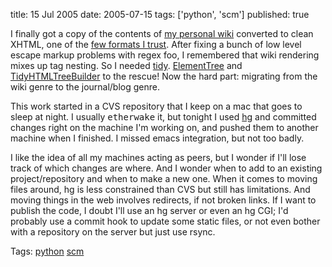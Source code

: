title: 15 Jul 2005
date: 2005-07-15
tags: ['python', 'scm']
published: true

I finally got a copy of the contents of <a href="http://dm93.org/z2001/">my personal wiki</a> converted to clean XHTML, one of the <a href="http://lists.w3.org/Archives/Public/www-rdf-interest/2000Jul/0020">few formats I trust</a>. After fixing a bunch of low level escape markup problems with regex foo, I remembered that wiki rendering mixes up tag nesting. So I needed <a href="http://www.w3.org/People/Raggett/tidy/">tidy</a>. <a href="http://effbot.org/zone/element-index.htm">ElementTree</a> and <a href="http://effbot.org/zone/element-tidylib.htm">TidyHTMLTreeBuilder</a> to the rescue! Now the hard part: migrating from the wiki genre to the journal/blog genre.

<p> <p> This work started in a CVS repository that I keep on a mac that goes to sleep at night. I usually <tt>etherwake</tt> it, but tonight I used <a href="http://www.selenic.com/mercurial/">hg</a> and committed changes right on the machine I'm working on, and pushed them to another machine when I finished.
I missed emacs integration, but not too badly.

<p> <p> I like the idea of all my machines acting as peers, but I wonder if I'll lose track of which changes are where. And I wonder when to add to an existing project/repository and when to make a new one. When it comes to moving files around, hg is less constrained than CVS but still has limitations. And moving things in the web involves redirects, if not broken links. If I want to publish the code, I doubt I'll use an hg server or even an hg CGI; I'd probably use a commit hook to update some static files, or not even bother with a repository on the server but just use rsync.


<p> <p> Tags: <a rel="tag" href="http://del.icio.us/connolly/python">python</a> <a rel="tag" href="http://del.icio.us/connolly/scm">scm</a>
